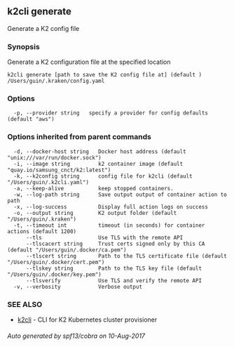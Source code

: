 ## k2cli generate

Generate a K2 config file

### Synopsis


Generate a K2 configuration file at the specified location

```
k2cli generate [path to save the K2 config file at] (default ) /Users/guin/.kraken/config.yaml
```

### Options

```
  -p, --provider string   specify a provider for config defaults (default "aws")
```

### Options inherited from parent commands

```
  -d, --docker-host string   Docker host address (default "unix:///var/run/docker.sock")
  -i, --image string         k2 container image (default "quay.io/samsung_cnct/k2:latest")
  -k, --k2config string      config file for k2cli (default "/Users/guin/.k2cli.yaml")
  -a, --keep-alive           keep stopped containers.
  -w, --log-path string      Save output output of container action to path
  -x, --log-success          Display full action logs on success
  -o, --output string        K2 output folder (default "/Users/guin/.kraken")
  -t, --timeout int          timeout (in seconds) for container actions (default 1200)
      --tls                  Use TLS with the remote API
      --tlscacert string     Trust certs signed only by this CA (default "/Users/guin/.docker/ca.pem")
      --tlscert string       Path to the TLS certificate file (default "/Users/guin/.docker/cert.pem")
      --tlskey string        Path to the TLS key file (default "/Users/guin/.docker/key.pem")
      --tlsverify            Use TLS and verify the remote API
  -v, --verbosity            Verbose output
```

### SEE ALSO
* [k2cli](k2cli.md)	 - CLI for K2 Kubernetes cluster provisioner

###### Auto generated by spf13/cobra on 10-Aug-2017
